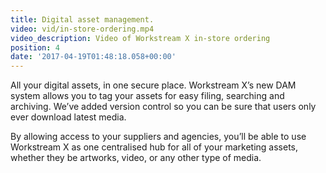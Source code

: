 ```yaml
---
title: Digital asset management.
video: vid/in-store-ordering.mp4
video_description: Video of Workstream X in-store ordering
position: 4
date: '2017-04-19T01:48:18.058+00:00'
---
```

All your digital assets, in one secure place. Workstream X’s new DAM system allows you to tag your assets for easy filing, searching and archiving. We’ve added version control so you can be sure that users only ever download latest media.

By allowing access to your suppliers and agencies, you’ll be able to use Workstream X as one centralised hub for all of your marketing assets, whether they be artworks, video, or any other type of media.
